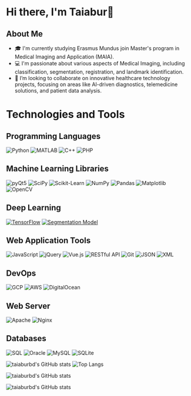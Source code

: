 # Hi there, I'm Taiabur👋

## About Me
- 🎓 I'm currently studying Erasmus Mundus join Master's program in Medical Imaging and Application (MAIA).
- 💻 I'm passionate about various aspects of Medical Imaging, including classification, segmentation, registration, and landmark identification. 
- 👯 I’m looking to collaborate on innovative healthcare technology projects, focusing on areas like AI-driven diagnostics, telemedicine solutions, and patient data analysis.
<!--
- 🤔 I’m looking for help with [Something You Need Help With].
- 💬 Ask me about [Topics You're Comfortable Discussing].
- 📫 How to reach me: [Your Contact Information].
- 😄 Pronouns: [Your Pronouns].
- ⚡ Fun fact: [Interesting Fact About You].
-->
# Technologies and Tools

## Programming Languages
![Python](https://img.shields.io/badge/Python-3776AB?style=for-the-badge&logo=python&logoColor=white)
![MATLAB](https://img.shields.io/badge/MATLAB-0076A8?style=for-the-badge&logo=matlab&logoColor=white)
![C++](https://img.shields.io/badge/C++-00599C?style=for-the-badge&logo=cplusplus&logoColor=white)
![PHP](https://img.shields.io/badge/PHP-777BB4?style=for-the-badge&logo=php&logoColor=white)

## Machine Learning Libraries
![pyQt5](https://img.shields.io/badge/pyQt5-41CD52?style=for-the-badge&logo=qt&logoColor=white)
![SciPy](https://img.shields.io/badge/SciPy-8CAAE6?style=for-the-badge&logo=scipy&logoColor=white)
![Scikit-Learn](https://img.shields.io/badge/ScikitLearn-F7931E?style=for-the-badge&logo=scikitlearn&logoColor=white)
![NumPy](https://img.shields.io/badge/NumPy-013243?style=for-the-badge&logo=numpy&logoColor=white)
![Pandas](https://img.shields.io/badge/Pandas-150458?style=for-the-badge&logo=pandas&logoColor=white)
![Matplotlib](https://img.shields.io/badge/Matplotlib-263238?style=for-the-badge&logo=matplotlib&logoColor=white)
![OpenCV](https://img.shields.io/badge/OpenCV-5C3EE8?style=for-the-badge&logo=opencv&logoColor=white)

## Deep Learning
[![TensorFlow](https://img.shields.io/badge/TensorFlow-FF6F00?style=for-the-badge&logo=tensorflow&logoColor=white)](https://www.tensorflow.org/)
[![Segmentation Model](https://img.shields.io/badge/Segmentation%20Model-34D058?style=for-the-badge)](https://github.com/qubvel/segmentation_models)

## Web Application Tools
![JavaScript](https://img.shields.io/badge/JavaScript-F7DF1E?style=for-the-badge&logo=javascript&logoColor=black)
![jQuery](https://img.shields.io/badge/jQuery-0769AD?style=for-the-badge&logo=jquery&logoColor=white)
![Vue.js](https://img.shields.io/badge/Vue.js-4FC08D?style=for-the-badge&logo=vuedotjs&logoColor=white)
![RESTful API](https://img.shields.io/badge/RESTfulAPI-FF6C37?style=for-the-badge&logo=rest&logoColor=white)
![Git](https://img.shields.io/badge/Git-F05032?style=for-the-badge&logo=git&logoColor=white)
![JSON](https://img.shields.io/badge/JSON-000000?style=for-the-badge&logo=json&logoColor=white)
![XML](https://img.shields.io/badge/XML-FF6600?style=for-the-badge&logo=xml&logoColor=white)

## DevOps
![GCP](https://img.shields.io/badge/GCP-4285F4?style=for-the-badge&logo=googlecloud&logoColor=white)
![AWS](https://img.shields.io/badge/AWS-FF9900?style=for-the-badge&logo=amazonaws&logoColor=white)
![DigitalOcean](https://img.shields.io/badge/DigitalOcean-0080FF?style=for-the-badge&logo=digitalocean&logoColor=white)

## Web Server
![Apache](https://img.shields.io/badge/Apache-D22128?style=for-the-badge&logo=apache&logoColor=white)
![Nginx](https://img.shields.io/badge/Nginx-009639?style=for-the-badge&logo=nginx&logoColor=white)

## Databases
![SQL](https://img.shields.io/badge/SQL-00000F?style=for-the-badge&logo=sql&logoColor=white)
![Oracle](https://img.shields.io/badge/Oracle-F80000?style=for-the-badge&logo=oracle&logoColor=white)
![MySQL](https://img.shields.io/badge/MySQL-4479A1?style=for-the-badge&logo=mysql&logoColor=white)
![SQLite](https://img.shields.io/badge/SQLite-003B57?style=for-the-badge&logo=sqlite&logoColor=white)
<p>
  
![taiaburbd's GitHub stats](https://github-readme-stats.vercel.app/api?username=taiaburbd&show_icons=true&theme=radical&hide=contribs)
![Top Langs](https://github-readme-stats.vercel.app/api/top-langs/?username=taiaburbd&layout=compact&theme=radical)

![taiaburbd's GitHub stats](https://github-readme-activity-graph.vercel.app/graph?username=taiaburbd&theme=react-dark&bg_color=20232a&hide_border=true)

![taiaburbd's GitHub stats](https://github-trophies.vercel.app/?username=taiaburbd&rank=SECRET,SSS,SS,S,AAA,AA&row=2&column=9&theme=gruvbox)
</p>

<!--
## Featured Projects
- [Project Name](Link to Project) - Brief Description

## Connect with Me
[![LinkedIn][LinkedIn-shield]][LinkedIn-url]


[LinkedIn-shield]: https://img.shields.io/badge/LinkedIn--_.svg?style=social&logo=linkedin
[LinkedIn-url]: [Your LinkedIn URL]

-->
